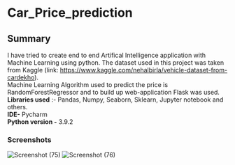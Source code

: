 # Car_Price_prediction
## Summary
I have tried to create end to end Artifical Intelligence application with Machine Learning using python. The dataset used in this project was taken from Kaggle (link: https://www.kaggle.com/nehalbirla/vehicle-dataset-from-cardekho).<br />
Machine Learning Algorithm used to predict the price is RandomForestRegressor and to build up web-application Flask was used.<br />
<b>Libraries used</b> :- Pandas, Numpy, Seaborn, Sklearn, Jupyter notebook and others.<br />
<b>IDE-</b> Pycharm<br />
<b>Python version -</b> 3.9.2<br />

### Screenshots

![Screenshot (75)](https://user-images.githubusercontent.com/72625053/129148691-856ff22f-ef14-4a6b-85ca-8822f468ac15.png)
![Screenshot (76)](https://user-images.githubusercontent.com/72625053/129148719-49b5e35e-a488-4f54-b5b2-bbce4ce5fd97.png)

